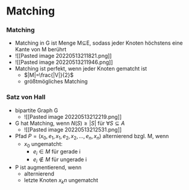 # Matching
### Matching
+ Matching in G ist Menge M⊆E, sodass jeder Knoten höchstens eine Kante von M berührt
+ ![[Pasted image 20220513211821.png]]
+ ![[Pasted image 20220513211946.png]]
+ Matching ist perfekt, wenn jeder Knoten gematcht ist
	+ $|M|=\frac{|V|}{2}$
	+ größtmögliches Matching

### Satz von Hall
+ bipartite Graph G
	+ ![[Pasted image 20220513212219.png]]
+ G hat Matching, wenn $N(S)≥|S|$ für $∀S⊆A$
	+ ![[Pasted image 20220513212531.png]]
+ Pfad $P=(x_0,e_1,x_1,e_2,x_2,...,e_n,x_n)$ alternierend bzgl. M, wenn
	+ $x_0$ ungematcht:
		+ $e_i∈M$ für gerade i
		+ $e_i∉M$ für ungerade i
+ P ist augmentierend, wenn
	+ alternierend 
	+ letzte Knoten $x_kn$ ungematcht